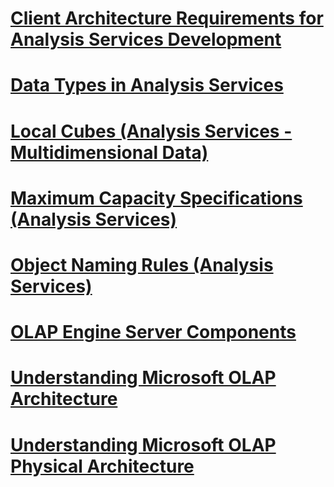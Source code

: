 # [Client Architecture Requirements for Analysis Services Development](client-architecture-requirements-for-analysis-services-development.md)
# [Data Types in Analysis Services](data-types-in-analysis-services.md)
# [Local Cubes (Analysis Services - Multidimensional Data)](local-cubes-analysis-services-multidimensional-data.md)
# [Maximum Capacity Specifications (Analysis Services)](maximum-capacity-specifications-analysis-services.md)
# [Object Naming Rules (Analysis Services)](object-naming-rules-analysis-services.md)
# [OLAP Engine Server Components](olap-engine-server-components.md)
# [Understanding Microsoft OLAP Architecture](understanding-microsoft-olap-architecture.md)
# [Understanding Microsoft OLAP Physical Architecture](understanding-microsoft-olap-physical-architecture.md)

